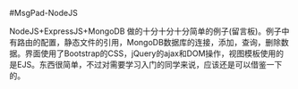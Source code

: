 #MsgPad-NodeJS

NodeJS+ExpressJS+MongoDB 做的十分十分十分简单的例子(留言板)。例子中有路由的配置，静态文件的引用，MongoDB数据库的连接，添加，查询，删除数据。界面使用了Bootstrap的CSS，jQuery的ajax和DOM操作，视图模板使用的是EJS。东西很简单，不过对需要学习入门的同学来说，应该还是可以借鉴一下的。